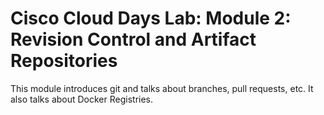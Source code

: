 # Cisco Cloud Days Lab: Module 2: Revision Control and Artifact Repositories

This module introduces git and talks about branches, pull requests, etc. 
It also talks about Docker Registries. 

